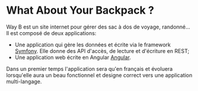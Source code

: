# What About Your Backpack ? 
Way B est un site internet pour gérer des sac à dos de voyage, randonné... 
Il est composé de deux applications:
* Une application qui gère les données et écrite via le framework [Symfony](https://symfony.com/). Elle donne des API d'accès, de lecture et d'écriture en REST;
* Une application web écrite en Angular [Angular](https://angular.io/).

Dans un premier temps l'application sera qu'en français et évoluera lorsqu'elle aura un beau fonctionnel et designe correct vers une application multi-langage.
